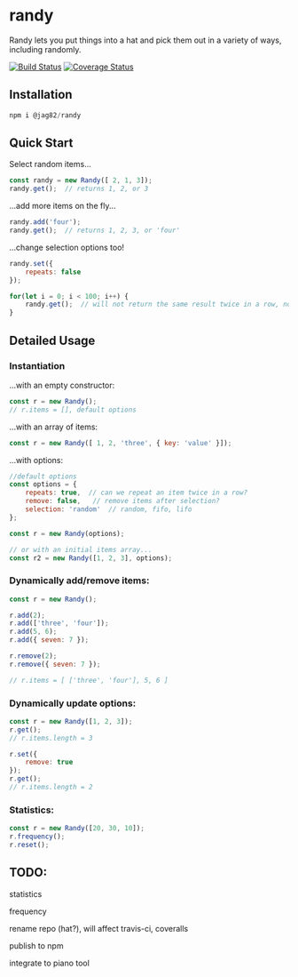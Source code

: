 # randy

Randy lets you put things into a hat and pick them out in a variety of ways, including randomly.

[![Build Status](https://travis-ci.org/jag82/randy.svg?branch=master)](https://travis-ci.org/jag82/randy)
[![Coverage Status](https://coveralls.io/repos/github/jag82/randy/badge.svg?branch=master)](https://coveralls.io/github/jag82/randy?branch=master)


## Installation
```js
npm i @jag82/randy
```

## Quick Start

Select random items...
```js
const randy = new Randy([ 2, 1, 3]);
randy.get();  // returns 1, 2, or 3
```

...add more items on the fly...
```js
randy.add('four');
randy.get();  // returns 1, 2, 3, or 'four'
```

...change selection options too!
```js
randy.set({
    repeats: false
});

for(let i = 0; i < 100; i++) {
    randy.get();  // will not return the same result twice in a row, no matter how many times we call it!
}
```

## Detailed Usage


### Instantiation

...with an empty constructor:
```js
const r = new Randy();
// r.items = [], default options
```

...with an array of items:
```js
const r = new Randy([ 1, 2, 'three', { key: 'value' }]);
```

...with options:
```js
//default options
const options = {
    repeats: true,  // can we repeat an item twice in a row?
    remove: false,   // remove items after selection?
    selection: 'random'  // random, fifo, lifo
};

const r = new Randy(options);

// or with an initial items array...
const r2 = new Randy([1, 2, 3], options);
```

### Dynamically add/remove items:
```js
const r = new Randy();

r.add(2);
r.add(['three', 'four']);
r.add(5, 6);
r.add({ seven: 7 });

r.remove(2);
r.remove({ seven: 7 });

// r.items = [ ['three', 'four'], 5, 6 ]
```

### Dynamically update options:
```js
const r = new Randy([1, 2, 3]);
r.get();
// r.items.length = 3

r.set({ 
    remove: true
});
r.get();
// r.items.length = 2
```

### Statistics:
```js
const r = new Randy([20, 30, 10]);
r.frequency();
r.reset();
```

## TODO:
statistics

frequency

rename repo (hat?), will affect travis-ci, coveralls

publish to npm

integrate to piano tool



